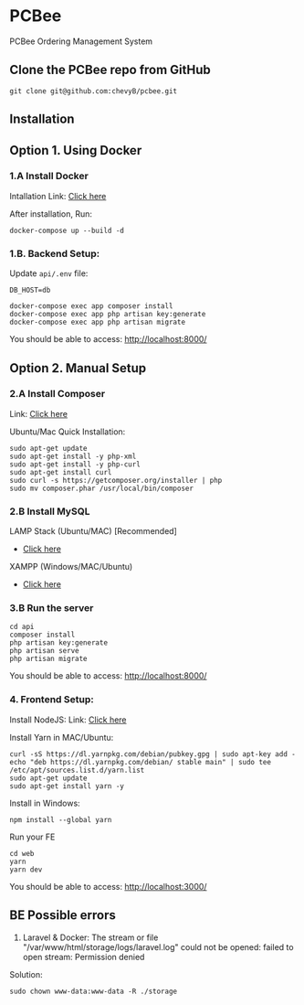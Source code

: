 # PCBee

PCBee Ordering Management System

## Clone the PCBee repo from GitHub

```
git clone git@github.com:chevyB/pcbee.git
```

## Installation

##

## Option 1. Using Docker

### 1.A Install Docker

Intallation Link: [Click here](https://docs.docker.com/engine/install/)

After installation, Run:

```
docker-compose up --build -d
```

### 1.B. Backend Setup:

Update `api/.env` file:

```
DB_HOST=db
```

```
docker-compose exec app composer install
docker-compose exec app php artisan key:generate
docker-compose exec app php artisan migrate
```

You should be able to access: [http://localhost:8000/](http://localhost:8000/)

##

## Option 2. Manual Setup

### 2.A Install Composer

Link:
[Click here](https://www.digitalocean.com/community/tutorials/how-to-install-and-use-composer-on-ubuntu-20-04)

Ubuntu/Mac Quick Installation:

```
sudo apt-get update
sudo apt-get install -y php-xml
sudo apt-get install -y php-curl
sudo apt-get install curl
sudo curl -s https://getcomposer.org/installer | php
sudo mv composer.phar /usr/local/bin/composer
```

### 2.B Install MySQL

LAMP Stack (Ubuntu/MAC) [Recommended]

- [Click here](https://www.digitalocean.com/community/tutorials/how-to-install-mysql-on-ubuntu-22-04)

XAMPP (Windows/MAC/Ubuntu)

- [Click here](https://www.apachefriends.org/)

### 3.B Run the server

```
cd api
composer install
php artisan key:generate
php artisan serve
php artisan migrate
```

You should be able to access: [http://localhost:8000/](http://localhost:8000/)

### 4. Frontend Setup:

Install NodeJS: Link: [Click here](https://nodejs.org/en/download/current)

Install Yarn in MAC/Ubuntu:

```
curl -sS https://dl.yarnpkg.com/debian/pubkey.gpg | sudo apt-key add -
echo "deb https://dl.yarnpkg.com/debian/ stable main" | sudo tee /etc/apt/sources.list.d/yarn.list
sudo apt-get update
sudo apt-get install yarn -y
```

Install in Windows:

```
npm install --global yarn
```

Run your FE

```
cd web
yarn
yarn dev
```

You should be able to access: [http://localhost:3000/](http://localhost:3000/)

## BE Possible errors

1. Laravel & Docker: The stream or file "/var/www/html/storage/logs/laravel.log"
   could not be opened: failed to open stream: Permission denied

Solution:

```
sudo chown www-data:www-data -R ./storage
```
